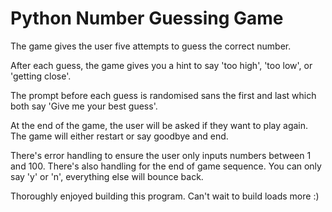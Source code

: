 # Python Number Guessing Game

The game gives the user five attempts to guess the correct number.

After each guess, the game gives you a hint to say 'too high', 'too low', or 'getting close'.

The prompt before each guess is randomised sans the first and last which both say 'Give me your best guess'.

At the end of the game, the user will be asked if they want to play again. The game will either restart or say goodbye and end. 

There's error handling to ensure the user only inputs numbers between 1 and 100. There's also handling for the end of game sequence. You can only say 'y' or 'n', everything else will bounce back. 

Thoroughly enjoyed building this program. Can't wait to build loads more :)
